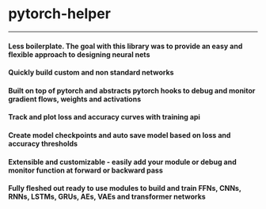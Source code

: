 # pytorch-helper

---

#### Less boilerplate. The goal with this library was to provide an easy and flexible approach to designing neural nets

#### Quickly build custom and non standard networks 

#### Built on top of pytorch and abstracts pytorch hooks to debug and monitor gradient flows, weights and activations

#### Track and plot loss and accuracy curves with training api 

#### Create model checkpoints and auto save model based on loss and accuracy thresholds

#### Extensible and customizable - easily add your module or debug and monitor function at forward or backward pass

#### Fully fleshed out ready to use modules to build and train FFNs, CNNs, RNNs, LSTMs, GRUs, AEs, VAEs and transformer networks

